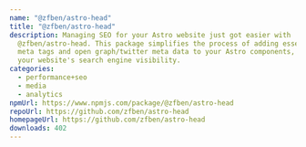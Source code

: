 ```yaml
---
name: "@zfben/astro-head"
title: "@zfben/astro-head"
description: Managing SEO for your Astro website just got easier with
  @zfben/astro-head. This package simplifies the process of adding essential
  meta tags and open graph/twitter meta data to your Astro components, boosting
  your website's search engine visibility.
categories:
  - performance+seo
  - media
  - analytics
npmUrl: https://www.npmjs.com/package/@zfben/astro-head
repoUrl: https://github.com/zfben/astro-head
homepageUrl: https://github.com/zfben/astro-head
downloads: 402
---
```

